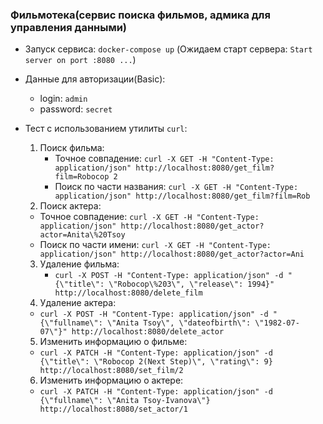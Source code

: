 ### Фильмотека(сервис поиска фильмов, адмика для управления данными)

- Запуск сервиса: `docker-compose up` (Ожидаем старт сервера: `Start server on port :8080 ...`)

- Данные для авторизации(Basic):

  - login: `admin`
  - password: `secret`

- Тест с использованием утилиты `curl`:
  1. Поиск фильма:
     - Точное совпадение: `curl -X GET -H "Content-Type: application/json" http://localhost:8080/get_film?film=Robocop 2`
     - Поиск по части названия: `curl -X GET -H "Content-Type: application/json" http://localhost:8080/get_film?film=Rob`
  2. Поиск актера:
  - Точное совпадение: `curl -X GET -H "Content-Type: application/json" http://localhost:8080/get_actor?actor=Anita\%20Tsoy`
  - Поиск по части имени: `curl -X GET -H "Content-Type: application/json" http://localhost:8080/get_actor?actor=Ani`
  3. Удаление фильма:
     - `curl -X POST -H "Content-Type: application/json" -d "{\"title\": \"Robocop\%203\", \"release\": 1994}" http://localhost:8080/delete_film`
  4. Удаление актера:
  - `curl -X POST -H "Content-Type: application/json" -d "{\"fullname\": \"Anita Tsoy\", \"dateofbirth\": \"1982-07-07\"}" http://localhost:8080/delete_actor`
  5. Изменить информацию о фильме:
  - `curl -X PATCH -H "Content-Type: application/json" -d {\"title\": \"Robocop 2(Next Step)\", \"rating\": 9} http://localhost:8080/set_film/2`
  6. Изменить информацию о актере:
  - `curl -X PATCH -H "Content-Type: application/json" -d {\"fullname\": \"Anita Tsoy-Ivanova\"} http://localhost:8080/set_actor/1`
